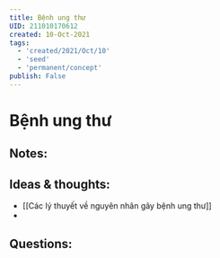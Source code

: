 ```yaml
---
title: Bệnh ung thư
UID: 211010170612
created: 10-Oct-2021
tags:
  - 'created/2021/Oct/10'
  - 'seed'
  - 'permanent/concept'
publish: False
---
```

# Bệnh ung thư

## Notes:


## Ideas & thoughts:
- [[Các lý thuyết về nguyên nhân gây bệnh ung thư]]
- 
## Questions:

